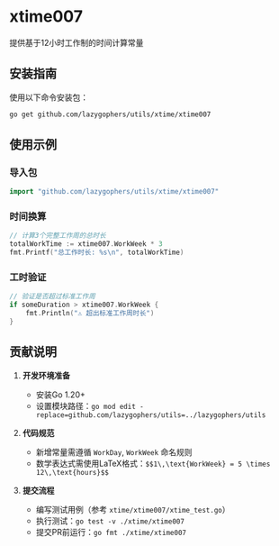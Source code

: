 # xtime007  
提供基于12小时工作制的时间计算常量  

## 安装指南  
使用以下命令安装包：  
```bash
go get github.com/lazygophers/utils/xtime/xtime007
```

## 使用示例  
### 导入包  
```go
import "github.com/lazygophers/utils/xtime/xtime007"
```

### 时间换算  
```go
// 计算3个完整工作周的总时长
totalWorkTime := xtime007.WorkWeek * 3
fmt.Printf("总工作时长: %s\n", totalWorkTime)
```

### 工时验证  
```go
// 验证是否超过标准工作周
if someDuration > xtime007.WorkWeek {
    fmt.Println("⚠️ 超出标准工作周时长")
}
```

## 贡献说明  
1. **开发环境准备**  
   - 安装Go 1.20+  
   - 设置模块路径：`go mod edit -replace=github.com/lazygophers/utils=../lazygophers/utils`

2. **代码规范**  
   - 新增常量需遵循 `WorkDay`, `WorkWeek` 命名规则  
   - 数学表达式需使用LaTeX格式：`$$1\,\text{WorkWeek} = 5 \times 12\,\text{hours}$$`

3. **提交流程**  
   - 编写测试用例（参考 `xtime/xtime007/xtime_test.go`）  
   - 执行测试：`go test -v ./xtime/xtime007`  
   - 提交PR前运行：`go fmt ./xtime/xtime007`
